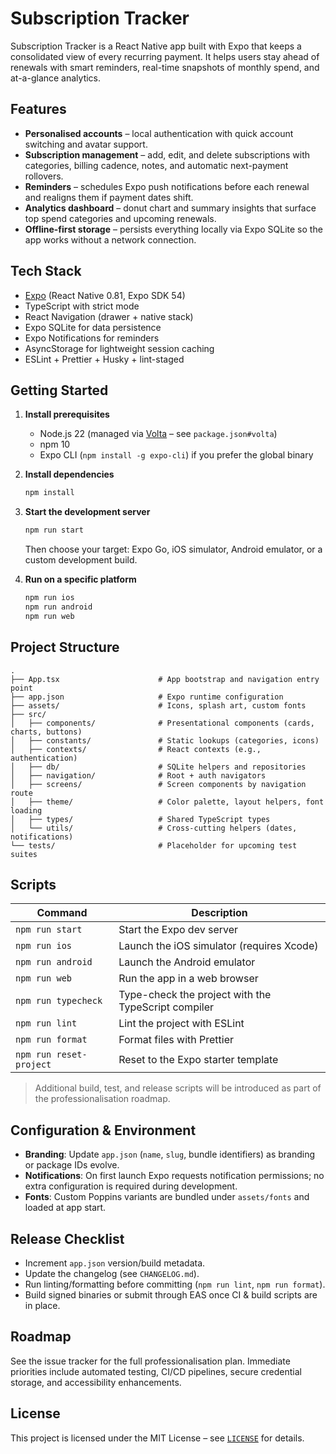 # Subscription Tracker

Subscription Tracker is a React Native app built with Expo that keeps a consolidated view of every recurring payment. It helps users stay ahead of renewals with smart reminders, real-time snapshots of monthly spend, and at-a-glance analytics.

## Features

- **Personalised accounts** – local authentication with quick account switching and avatar support.
- **Subscription management** – add, edit, and delete subscriptions with categories, billing cadence, notes, and automatic next-payment rollovers.
- **Reminders** – schedules Expo push notifications before each renewal and realigns them if payment dates shift.
- **Analytics dashboard** – donut chart and summary insights that surface top spend categories and upcoming renewals.
- **Offline-first storage** – persists everything locally via Expo SQLite so the app works without a network connection.

## Tech Stack

- [Expo](https://expo.dev/) (React Native 0.81, Expo SDK 54)
- TypeScript with strict mode
- React Navigation (drawer + native stack)
- Expo SQLite for data persistence
- Expo Notifications for reminders
- AsyncStorage for lightweight session caching
- ESLint + Prettier + Husky + lint-staged

## Getting Started

1. **Install prerequisites**

   - Node.js 22 (managed via [Volta](https://volta.sh) – see `package.json#volta`)
   - npm 10
   - Expo CLI (`npm install -g expo-cli`) if you prefer the global binary

2. **Install dependencies**

   ```bash
   npm install
   ```

3. **Start the development server**

   ```bash
   npm run start
   ```

   Then choose your target: Expo Go, iOS simulator, Android emulator, or a custom development build.

4. **Run on a specific platform**
   ```bash
   npm run ios
   npm run android
   npm run web
   ```

## Project Structure

```
.
├── App.tsx                      # App bootstrap and navigation entry point
├── app.json                     # Expo runtime configuration
├── assets/                      # Icons, splash art, custom fonts
├── src/
│   ├── components/              # Presentational components (cards, charts, buttons)
│   ├── constants/               # Static lookups (categories, icons)
│   ├── contexts/                # React contexts (e.g., authentication)
│   ├── db/                      # SQLite helpers and repositories
│   ├── navigation/              # Root + auth navigators
│   ├── screens/                 # Screen components by navigation route
│   ├── theme/                   # Color palette, layout helpers, font loading
│   ├── types/                   # Shared TypeScript types
│   └── utils/                   # Cross-cutting helpers (dates, notifications)
└── tests/                       # Placeholder for upcoming test suites
```

## Scripts

| Command                 | Description                                         |
| ----------------------- | --------------------------------------------------- |
| `npm run start`         | Start the Expo dev server                           |
| `npm run ios`           | Launch the iOS simulator (requires Xcode)           |
| `npm run android`       | Launch the Android emulator                         |
| `npm run web`           | Run the app in a web browser                        |
| `npm run typecheck`     | Type-check the project with the TypeScript compiler |
| `npm run lint`          | Lint the project with ESLint                        |
| `npm run format`        | Format files with Prettier                          |
| `npm run reset-project` | Reset to the Expo starter template                  |

> Additional build, test, and release scripts will be introduced as part of the professionalisation roadmap.

## Configuration & Environment

- **Branding**: Update `app.json` (`name`, `slug`, bundle identifiers) as branding or package IDs evolve.
- **Notifications**: On first launch Expo requests notification permissions; no extra configuration is required during development.
- **Fonts**: Custom Poppins variants are bundled under `assets/fonts` and loaded at app start.

## Release Checklist

- Increment `app.json` version/build metadata.
- Update the changelog (see `CHANGELOG.md`).
- Run linting/formatting before committing (`npm run lint`, `npm run format`).
- Build signed binaries or submit through EAS once CI & build scripts are in place.

## Roadmap

See the issue tracker for the full professionalisation plan. Immediate priorities include automated testing, CI/CD pipelines, secure credential storage, and accessibility enhancements.

## License

This project is licensed under the MIT License – see [`LICENSE`](./LICENSE) for details.

